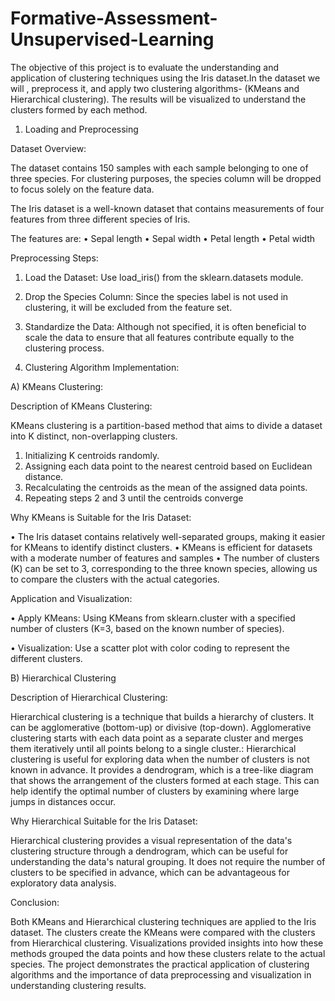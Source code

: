 # Formative-Assessment-Unsupervised-Learning
The objective of this project is to evaluate the understanding and application of clustering techniques using the Iris dataset.In the dataset we will , preprocess it, and apply two clustering algorithms- (KMeans and Hierarchical clustering). The results will be visualized to understand the clusters formed by each method.

1. Loading and Preprocessing
   
Dataset Overview:

The dataset contains 150 samples with each sample belonging to one of three species. For clustering purposes, the species column will be dropped to focus solely on the feature data.

The Iris dataset is a well-known dataset that contains measurements of four features from three different species of Iris.

 The features are:
•	Sepal length
•	Sepal width
•	Petal length
•	Petal width

Preprocessing Steps:
1.	Load the Dataset: Use load_iris() from the sklearn.datasets module.

2.	Drop the Species Column: Since the species label is not used in clustering, it will be excluded from the feature set.

3.	Standardize the Data: Although not specified, it is often beneficial to scale the data to ensure that all features contribute equally to the clustering process.

2. Clustering Algorithm Implementation:
   
 A) KMeans Clustering:
  
Description of KMeans Clustering:

KMeans clustering is a partition-based method that aims to divide a dataset into K distinct, non-overlapping clusters.

1.	Initializing K centroids randomly.
2.	Assigning each data point to the nearest centroid based on Euclidean distance.
3.	Recalculating the centroids as the mean of the assigned data points.
4.	Repeating steps 2 and 3 until the centroids converge

Why KMeans is Suitable for the Iris Dataset:

•	The Iris  dataset contains relatively well-separated groups, making it easier for KMeans to identify distinct clusters.
•	KMeans is efficient for datasets with a moderate number of features and samples 
• The number of clusters (K) can be set to 3, corresponding to the three known species, allowing us to compare the clusters with the actual categories.

Application and Visualization:

•	Apply KMeans: Using KMeans from sklearn.cluster with a specified number of clusters (K=3, based on the known number of species).

•	Visualization: Use a scatter plot with color coding to represent the different clusters.

 B) Hierarchical Clustering
 
Description of Hierarchical Clustering:

Hierarchical clustering is a technique that builds a hierarchy of clusters. It can be agglomerative (bottom-up) or divisive (top-down). Agglomerative clustering starts with each data point as a separate cluster and merges them iteratively until all points belong to a single cluster.: Hierarchical clustering is useful for exploring data when the number of clusters is not known in advance. It provides a dendrogram, which is a tree-like diagram that shows the arrangement of the clusters formed at each stage. This can help identify the optimal number of clusters by examining where large jumps in distances occur.

Why Hierarchical Suitable for the Iris Dataset: 

Hierarchical clustering provides a visual representation of the data's clustering structure through a dendrogram, which can be useful for understanding the data's natural grouping. It does not require the number of clusters to be specified in advance, which can be advantageous for exploratory data analysis.


Conclusion:

Both KMeans and Hierarchical clustering techniques are applied to the Iris dataset. The clusters create  the KMeans were compared with the clusters from Hierarchical clustering. Visualizations provided insights into how these methods grouped the data points and how these clusters relate to the actual species. The project demonstrates the practical application of clustering algorithms and the importance of data preprocessing and visualization in understanding clustering results.





